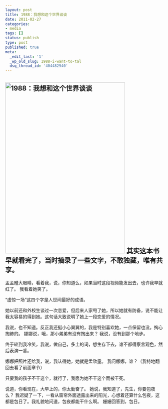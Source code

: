 ```yaml
---
layout: post
title: 1988：我想和这个世界谈谈
date: 2011-02-27 
categories:
- media
tags: []
status: publish
type: post
published: true
meta:
  _edit_last: '1'
  _wp_old_slug: 1988-i-want-to-tal
  dsq_thread_id: '404482940'
---
```

<a href="/wp-content/uploads/1988.jpg"><img src="/wp-content/uploads/1988.jpg" alt="1988：我想和这个世界谈谈" title="1988" width="383" height="544" class="size-full wp-image-376" /></a>
<strong>其实这本书早就看完了，当时摘录了一些文字，不敢独藏，唯有共享。</strong>
-------------------------------------------------------------------------------------------------------------------------
孟孟瞪大眼睛，看着我，说，你知道么，如果当时这段视频能发出去，也许我早就红了。
我看着她笑了。

“虚惊一场”这四个字是人世间最好的成语。

她以前还和外校生谈过一次恋爱，但后来人家甩了她，所以她就有防备，说不能让我太容易的得到她。这句话大致说明了她上一段恋爱的情况。

我说，也不知道。反正我还挺小心翼翼的，我是特别喜欢她，一点保留也没。掏心掏肺的。
娜娜说，哦，那小弟弟有没有掏出来？
我说，没有到那个地步。

终于轮到我冷笑，我说，做自己，多土的词，想生存下去，谁不都得察言观色，然后表演一番。

娜娜把照片还给我，说，我认得她，她就是孟欣童。
我问娜娜，谁？（我特地翻回去看了前面章节）

只要我的孩子不干这个，就行了，我愿为她不干这个而被干死。


说道，你看现在，大早上的，你太勤奋了。
她说，我知道了，先生，你要包夜么？
我迟疑了一下，一看从窗帘外面透露出来的阳光，心想着还算什么包夜，这都是包日了。我礼貌地问道，包夜都能干什么啊。
姗姗回答到，包日。
